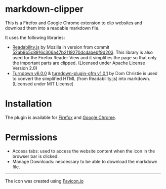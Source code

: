 # markdown-clipper

This is a Firefox and Google Chrome extension to clip websites and download them into a readable markdown file.

It uses the following libraries:

- [Readability.js](https://github.com/mozilla/readability) by Mozilla in version from commit [52ab9b5c8916c306a47b2119270dcdabebf9d203](https://github.com/mozilla/readability/commit/52ab9b5c8916c306a47b2119270dcdabebf9d203). This library is also used for the Firefox Reader View and it simplifies the page so that only the important parts are clipped. (Licensed under Apache License Version 2.0)
- [Turndown v6.0.0](https://github.com/domchristie/turndown) & [turndown-plugin-gfm v1.0.1](https://github.com/domchristie/turndown-plugin-gfm) by Dom Christie is used to convert the simplified HTML (from Readability.js) into markdown. (Licensed under MIT License)

# Installation

The plugin is available for [Firefox](https://addons.mozilla.org/de/firefox/addon/markdown-clipper/) and [Google Chrome](https://chrome.google.com/webstore/detail/markdown-clipper/cjedbglnccaioiolemnfhjncicchinao).

# Permissions

- Access tabs: used to access the website content when the icon in the browser bar is clicked.
- Manage Downloads: neccessary to be able to download the markdown file.

---

The icon was created using [Favicon.io](https://favicon.io)
